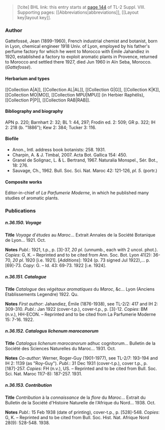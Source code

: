 > [!cite] BHL link: this entry starts at [page 144](https://www.biodiversitylibrary.org/item/103832#page/156/mode/1up) of TL-2 Suppl. VIII.
> Supporting pages: [[Abbreviations|abbreviations]], [[Layout key|layout key]].

### Author

Gattefossé, Jean (1899-1960), French industrial chemist and botanist, born in Lyon, chemical engineer 1918 Univ. of Lyon, employed by his father's perfume factory for which he went to Morocco with Émile Jahandiez in 1920, established a factory to exploit aromatic plants in Provence, returned to Morocco and settled there 1927, died Jun 1960 in Aïn Seba, Morocco. (*Gattefossé*).

#### Herbarium and types

[[Collection A|A]], [[Collection AL|AL]], [[Collection G|G]], [[Collection K|K]], [[Collection MO|MO]], [[Collection MPU|MPU]] (in Herbier Raphélis), [[Collection P|P]], [[Collection RAB|RAB]].

#### Bibliography and biography

APN p. 220; Barnhart 2: 32; BL 1: 44, 297; Frodin ed. 2: 509; GR p. 322; IH 2: 218 (b. "1886"); Kew 2: 384; Tucker 3: 116.

#### Biofile

- Anon., Intl. address book botanists: 258. 1931.
- Charpin, A. & J. Timbal, 2007. Acta Bot. Gallica 154: 450.
- Granel de Solignac, L. & L. Bertrand, 1967. Naturalia Monspel., Sér. Bot., 18: 276.
- Sauvage, Ch., 1962. Bull. Soc. Sci. Nat. Maroc 42: 121-126, *pl. 5.* (portr.)

#### Composite works

Editor-in-chief of *La Parfumerie Moderne*, in which he published many studies of aromatic plants.

### Publications

##### n.36.150. Voyage

**Title**
*Voyage* d'*études* au *Maroc*... Extrait Annales de la Société Botanique de Lyon... 1921. Oct.

**Notes**
*Publ*.: 1921, t.p., p. \[3\]-37, *20 pl*. (unnumb., each with 2 uncol. phot.). *Copies*: G, K. – Reprinted and to be cited from Ann. Soc. Bot. Lyon 41(2): 36-70, *20 pl*. 1920 \[i.e. 1921\].
\[*Additions*\]: 1924 (p. 73 signed Jul 1922),... p. \[69\]-73. *Copy*: G. – Id. 43: 69-73. 1922 \[i.e. 1924\].

##### n.36.151. Catalogue

**Title**
*Catalogue* des *végétaux aromatiques* du *Maroc*, &c... Lyon (Anciens Etablissements Legendre) 1922. Qu.

**Notes**
*First author*: Jahandiez, Émile (1876-1938), see TL-2/2: 417 and IH 2: 309-310.
*Publ*.: Jan 1922 (cover-t.p.), cover-t.p., p. \[3\]-12. *Copies*: BM (n.v.), HH-ECON. – Reprinted and to be cited from La Parfumerie Moderne 15: 7-16. 1922.

##### n.36.152. Catalogus lichenum marocanorum

**Title**
*Catalogus lichenum marocanorum* adhuc cognitorum... Bulletin de la Société des Sciences Naturelles du Maroc... 1931. Oct.

**Notes**
*Co-author*: Werner, Roger-Guy (1901-1977), see TL-2/7: 193-194 and IH 2: 1139 (as "Roy-Guy").
*Publ*.: 31 Dec 1931 (cover-t.p.), cover t.p., p. \[187\]-257. *Copies*: FH (n.v.), US. – Reprinted and to be cited from Bull. Soc. Sci. Nat. Maroc 11(7-8): 187-257. 1931.

##### n.36.153. Contribution

**Title**
*Contribution* à la *connaissance* de la *flore* du *Maroc*... Extrait du Bulletin de la Société d'Histoire Naturelle de l'Afrique du Nord... 1938. Oct.

**Notes**
*Publ*.: 15 Feb 1938 (date of printing), cover-t.p., p. \[528\]-548. *Copies*: G, K. – Reprinted and to be cited from Bull. Soc. Hist. Nat. Afrique Nord 28(9): 528-548. 1938.

